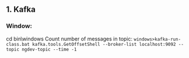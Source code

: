 ## 1. Kafka
### Window:
cd bin\windows Count number of messages in topic: 
`windows>kafka-run-class.bat kafka.tools.GetOffsetShell --broker-list localhost:9092 --topic ngdev-topic --time -1`
